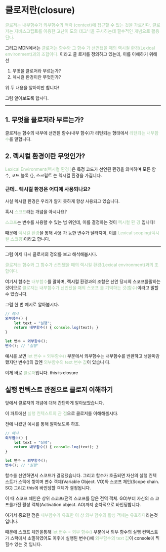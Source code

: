 # 클로저란(closure)

<span style="color: rgb(163, 204, 163)">클로저는 내부함수가 외부함수의 맥락
(context)에 접근할 수 있는 것을 가르킨다. 클로저는 자바스크립트를 이용한 고난이
도의 테크닉을 구사하는데 필수적인 개념으로 활용된다.</span>

그리고 MDN에서는 <span style="color: rgb(163, 204, 163)">클로저는 함수와 그 함수
가 선언됐을 때의 렉시컬 환경(Lexical environment)과의 조합이다.</span> 이라고 클
로저를 정의하고 있는데, 이를 이해하기 위해선

1. 무엇을 클로저라 부르는가?
2. 렉시컬 환경이란 무엇인가?

위 두 내용을 알아야만 합니다!

그럼 알아보도록 합시다.

---

## 1. 무엇을 클로저라 부르는가?

클로저는 함수의 내부에 선언된 함수(내부 함수)가 리턴되는 형태에서
<span style="color: rgb(163, 204, 163)">리턴되는 내부함수</span>를 말합니다.

## 2. 렉시컬 환경이란 무엇인가?

<span style="color: rgb(163, 204, 163)">Lexical Environment(렉시컬 환경
)</span>은 특정 코드가 선언된 환경을 의미하며 모든 함수, 코드 블록 {}, 스크립트
는 렉시컬 환경을 가집니다.

### 근데.. 렉시컬 환경은 어디에 사용되나요?

사실 렉시컬 환경은 우리가 알지 못하게 항상 사용되고 있습니다.

혹시 <span style="color: rgb(163, 204, 163)">스코프</span>라는 개념을 아시나요?

<span style="color:rgb(163, 204, 163)">스코프</span>는 변수를 사용할 수 있는 범
위인데, 이를 결정하는 것이 <span style="color: rgb(163, 204, 163)">렉시컬 환
경</span> 입니다!

때문에 <span style="color: rgb(163, 204, 163)">렉시컬 환경</span>을 통해 사용 가
능한 변수가 달라지며, 이를 <span style="color: rgb(163, 204, 163)">Lexical
scoping(렉시컬 스코핑)</span>이라고 합니다.

---

그럼 이제 다시 클로저의 정의를 보고 해석해봅시다.

<span style="color: rgb(163, 204, 163)">클로저는 함수와 그 함수가 선언됐을 때의
렉시컬 환경(Lexical environment)과의 조합이다.</span>

여기서 함수는 <span style="color: rgb(163, 204, 163)">내부함수</span>를 말하며,
렉시컬 환경과의 조합은 선언 당시의 스코프를말하는 것이므로
<span style="color: rgb(163, 204, 163)">클로저는 내부함수가 선언됐을 때의 스코프
를 기억하는 것(함수)</span>이라고 말할 수 있습니다.

그럼 한 번 예시로 알아봅시다.

```js
// 예시
외부함수() {
    let text = "실행";
    return 내부함수() { console.log(text); }
}

let 변수 = 외부함수();
변수(); // "실행"
```

예시를 보면 <span style="color: rgb(163, 204, 163)">let 변수 = 외부함수()</span>
부분에서 외부함수는 내부함수를 반환하고 생을마감했지만 변수()의 값엔
<span style="color: rgb(163, 204, 163)"> 외부함수의 text 변수 값</span>이 있습니
다.

이게 바로 <span style="color: rgb(163, 204, 163)">클로저</span>입니다. ~~this is
closure~~

## 실행 컨텍스트 관점으로 클로저 이해하기

앞에서 클로저의 개념에 대해 간단하게 알아보았습니다.

이 파트에선 <span style="color: rgb(163, 204, 163)">실행 컨텍스트의 관
점</span>으로 클로저를 이해해봅시다.

전에 나왔던 예시를 통해 알아보도록 하죠.

```js
// 예시
외부함수() {
    let text = "실행";
    return 내부함수() { console.log(text); }
}

let 변수 = 외부함수();
변수(); // "실행"
```

함수를 선언하면서 스코프가 결정됐습니다. 그리고 함수가 호출되면 자신의 실행 컨텍
스트가 스택에 쌓이며 변수 객체(Variable Object. VO)와 스코프 체인(Scope chain.
SC) 그리고 this에 바인딩할 객체가 결정됩니다.

이 때 스코프 체인은 상위 스코프(전역 스코프를 담은 전역 객체. GO)부터 자신의 스
코프를가진 활성 객체(Activation object. AO)까지 순차적으로 바인딩합니다.

여기서 중요한 점은 <span style="color: rgb(163, 204, 163)">내부함수가 유효한 이
상 외부 함수의 활성 객체는 유효하다</span>라는것입니다.

때문에 스코프 체인을통해 <span style="color: rgb(163, 204, 163)">let 변수 = 외부
함수()</span> 부분에서 외부 함수의 실행 컨텍스트가 스택에서 소멸하였어도 이후에
실행된 변수()에 <span style="color: rgb(163, 204, 163)">외부함수의 text
값</span>이 console에 찍힐수 있는 것 입니다.

